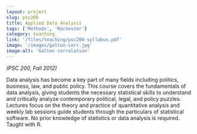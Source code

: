 ```yaml
---
layout: project
slug: psc200
title: Applied Data Analysis
tags: ['Methods', 'Rochester']
category: teaching
link: '/files/teaching/psc200-syllabus.pdf'
image: '/images/galton-corr.jpg'
image-alt: 'Galton correlation'
---
```


*(PSC 200, Fall 2012)* 

Data analysis has become a key part of many fields including politics,
business, law, and public policy. This course covers the fundamentals
of data analysis, giving students the necessary statistical skills to
understand and critically analyze contemporary political, legal, and
policy puzzles. Lectures focus on the theory and practice of
quantitative analysis and weekly lab sessions guide students
through the particulars of statistical software. No prior knowledge of
statistics or data analysis is required. Taught with R.
    
